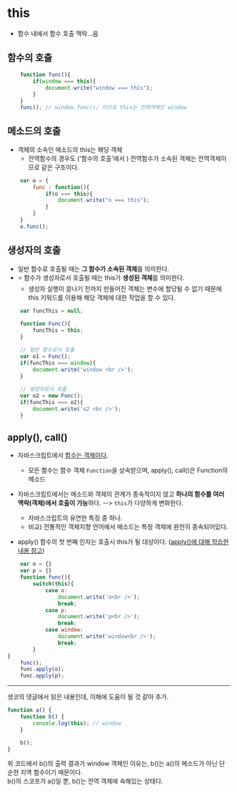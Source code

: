 # this
- 함수 내에서 함수 호출 맥락...음

## 함수의 호출
```javascript
    function func(){
        if(window === this){
            document.write("window === this");
        }
    }
    func(); // window.func(); 이므로 this는 전역객체인 window
```

## 메소드의 호출
- 객체의 소속인 메소드의 this는 해당 객체
  - 전역함수의 경우도 ('함수의 호출'에서 ) 전역함수가 소속된 객체는 전역객체이므로 같은 구조이다.

```javascript
    var o = {
        func : function(){
            if(o === this){
                document.write("o === this");
            }
        }
    }
    o.func();  
```

## 생성자의 호출
- 일반 함수로 호출될 때는 **그 함수가 소속된 객체**를 의미한다.
- ⭐ 함수가 생성자로서 호출될 때는 this가 **생성된 객체**를 의미한다.
  - 생성자 실행이 끌나기 전까지 만들어진 객체는 변수에 할당될 수 없기 때문에 this 키워드를 이용해 해당 객체에 대한 작업을 할 수 있다.


```javascript
    var funcThis = null; 
    
    function Func(){
        funcThis = this;
    }

    // 일반 함수로서 호출
    var o1 = Func();
    if(funcThis === window){
        document.write('window <br />');
    }
    
    // 생성자로서 호출
    var o2 = new Func();
    if(funcThis === o2){
        document.write('o2 <br />');
    }
```

## apply(), call()
- 자바스크립트에서 [함수는 객체이다](./210430_function-as-object.md).
  - 모든 함수는 함수 객체 `Function`을 상속받으며, apply(), call()은 Function의 메소드
- 자바스크립트에서는 메소드와 객체의 관계가 종속적이지 않고 **하나의 함수를 여러 맥락(객체)에서 호출이 가능**하다. --> `this`가 다양하게 변화한다. 
  - 자바스크립트의 유연한 특징 중 하나.
  - 비교) 전통적인 객체지향 언어에서 메소드는 특정 객체에 완전히 종속되어있다. 

- apply() 함수의 첫 번째 인자는 호출시 this가 될 대상이다. ([apply()에 대해 학습한 내용 참고](./210428_call-func.md))
```javascript
    var o = {}
    var p = {}
    function func(){
        switch(this){
            case o:
                document.write('o<br />');
                break;
            case p:
                document.write('p<br />');
                break;
            case window:
                document.write('window<br />');
                break;          
        }
}
    func();
    func.apply(o);
    func.apply(p);
```

----
생코의 댓글에서 읽은 내용인데, 이해에 도움이 될 것 같아 추가.
```javascript
function a() {
    function b() {
        console.log(this); // window
    }

    b();
}
```
위 코드에서 b()의 출력 결과가 window 객체인 이유는, b()는 a()의 메소드가 아닌 단순한 지역 함수이기 때문이다.  
b()의 스코프가 a()일 뿐, b()는 전역 객체에 속해있는 상태다.